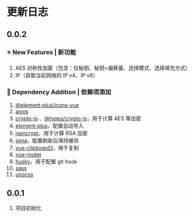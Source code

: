 # 更新日志

## 0.0.2

### ⭐ New Features | 新功能

1. AES 对称性加密（包含：仅秘钥、秘钥+偏移量、选择模式、选择填充方式）
2. IP（获取当前网络的 IP v4、IP v6）

### 🔨 Dependency Addition | 依赖项添加

1. [@element-plus/icons-vue](https://github.com/element-plus/element-plus-icons)
2. [axios](https://github.com/axios/axios)
3. [crypto-js](http://github.com/brix/crypto-js)
   、[@types/crypto-js](https://github.com/DefinitelyTyped/DefinitelyTyped/tree/master/types/crypto-js)，用于计算 AES 等加密
4. [element-plus](https://github.com/element-plus/element-plus)，配置自动导入
5. [jsencrypt](https://github.com/travist/jsencrypt)，用于计算 RSA 加密
6. [pinia](https://github.com/vuejs/pinia)，配置刷新后保持缓存
7. [vue-clipboard3](https://github.com/JamieCurnow/vue-clipboard3)，用于复制
8. [vue-router](https://github.com/vuejs/router)
9. [husky](https://github.com/typicode/husky)，用于配置 git hook
10. [sass](https://github.com/sass/dart-sass)
11. [unocss](https://github.com/unocss/unocss)

## 0.0.1

1. 项目初始化
